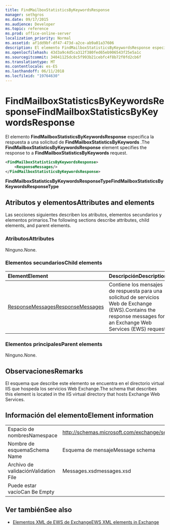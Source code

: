 ```yaml
---
title: FindMailboxStatisticsByKeywordsResponse
manager: sethgros
ms.date: 09/17/2015
ms.audience: Developer
ms.topic: reference
ms.prod: office-online-server
localization_priority: Normal
ms.assetid: af1dd9bf-df47-473d-a2ce-ab9a01a37606
description: El elemento FindMailboxStatisticsByKeywordsResponse especifica la respuesta a una solicitud de FindMailboxStatisticsByKeywords.
ms.openlocfilehash: 43d3a9c4d5ca312f380fed65eb906543f25e5a1c
ms.sourcegitcommit: 34041125dc8c5f993b21cebfc4f8b72f0fd2cb6f
ms.translationtype: MT
ms.contentlocale: es-ES
ms.lasthandoff: 06/11/2018
ms.locfileid: "19764630"
---
```

# <a name="findmailboxstatisticsbykeywordsresponse"></a><span data-ttu-id="6530c-103">FindMailboxStatisticsByKeywordsResponse</span><span class="sxs-lookup"><span data-stu-id="6530c-103">FindMailboxStatisticsByKeywordsResponse</span></span>

<span data-ttu-id="6530c-104">El elemento **FindMailboxStatisticsByKeywordsResponse** especifica la respuesta a una solicitud de **FindMailboxStatisticsByKeywords** .</span><span class="sxs-lookup"><span data-stu-id="6530c-104">The **FindMailboxStatisticsByKeywordsResponse** element specifies the response to a **FindMailboxStatisticsByKeywords** request.</span></span> 
  
```XML
<FindMailboxStatisticsByKeywordsResponse>
    <ResponseMessages/>
</FindMailboxStatisticsByKeywordsResponse>
```

 <span data-ttu-id="6530c-105">**FindMailboxStatisticsByKeywordsResponseType**</span><span class="sxs-lookup"><span data-stu-id="6530c-105">**FindMailboxStatisticsByKeywordsResponseType**</span></span>
## <a name="attributes-and-elements"></a><span data-ttu-id="6530c-106">Atributos y elementos</span><span class="sxs-lookup"><span data-stu-id="6530c-106">Attributes and elements</span></span>

<span data-ttu-id="6530c-107">Las secciones siguientes describen los atributos, elementos secundarios y elementos primarios.</span><span class="sxs-lookup"><span data-stu-id="6530c-107">The following sections describe attributes, child elements, and parent elements.</span></span>
  
### <a name="attributes"></a><span data-ttu-id="6530c-108">Atributos</span><span class="sxs-lookup"><span data-stu-id="6530c-108">Attributes</span></span>

<span data-ttu-id="6530c-109">Ninguno.</span><span class="sxs-lookup"><span data-stu-id="6530c-109">None.</span></span>
  
### <a name="child-elements"></a><span data-ttu-id="6530c-110">Elementos secundarios</span><span class="sxs-lookup"><span data-stu-id="6530c-110">Child elements</span></span>

|<span data-ttu-id="6530c-111">**Element**</span><span class="sxs-lookup"><span data-stu-id="6530c-111">**Element**</span></span>|<span data-ttu-id="6530c-112">**Descripción**</span><span class="sxs-lookup"><span data-stu-id="6530c-112">**Description**</span></span>|
|:-----|:-----|
|[<span data-ttu-id="6530c-113">ResponseMessages</span><span class="sxs-lookup"><span data-stu-id="6530c-113">ResponseMessages</span></span>](responsemessages.md) <br/> |<span data-ttu-id="6530c-114">Contiene los mensajes de respuesta para una solicitud de servicios Web de Exchange (EWS).</span><span class="sxs-lookup"><span data-stu-id="6530c-114">Contains the response messages for an Exchange Web Services (EWS) request.</span></span>  <br/> |
   
### <a name="parent-elements"></a><span data-ttu-id="6530c-115">Elementos principales</span><span class="sxs-lookup"><span data-stu-id="6530c-115">Parent elements</span></span>

<span data-ttu-id="6530c-116">Ninguno.</span><span class="sxs-lookup"><span data-stu-id="6530c-116">None.</span></span>
  
## <a name="remarks"></a><span data-ttu-id="6530c-117">Observaciones</span><span class="sxs-lookup"><span data-stu-id="6530c-117">Remarks</span></span>

<span data-ttu-id="6530c-118">El esquema que describe este elemento se encuentra en el directorio virtual IIS que hospeda los servicios Web Exchange.</span><span class="sxs-lookup"><span data-stu-id="6530c-118">The schema that describes this element is located in the IIS virtual directory that hosts Exchange Web Services.</span></span>
  
## <a name="element-information"></a><span data-ttu-id="6530c-119">Información del elemento</span><span class="sxs-lookup"><span data-stu-id="6530c-119">Element information</span></span>

|||
|:-----|:-----|
|<span data-ttu-id="6530c-120">Espacio de nombres</span><span class="sxs-lookup"><span data-stu-id="6530c-120">Namespace</span></span>  <br/> |http://schemas.microsoft.com/exchange/services/2006/messages  <br/> |
|<span data-ttu-id="6530c-121">Nombre de esquema</span><span class="sxs-lookup"><span data-stu-id="6530c-121">Schema Name</span></span>  <br/> |<span data-ttu-id="6530c-122">Esquema de mensaje</span><span class="sxs-lookup"><span data-stu-id="6530c-122">Message schema</span></span>  <br/> |
|<span data-ttu-id="6530c-123">Archivo de validación</span><span class="sxs-lookup"><span data-stu-id="6530c-123">Validation File</span></span>  <br/> |<span data-ttu-id="6530c-124">Messages.xsd</span><span class="sxs-lookup"><span data-stu-id="6530c-124">messages.xsd</span></span>  <br/> |
|<span data-ttu-id="6530c-125">Puede estar vacío</span><span class="sxs-lookup"><span data-stu-id="6530c-125">Can Be Empty</span></span>  <br/> ||
   
## <a name="see-also"></a><span data-ttu-id="6530c-126">Ver también</span><span class="sxs-lookup"><span data-stu-id="6530c-126">See also</span></span>



- [<span data-ttu-id="6530c-127">Elementos XML de EWS de Exchange</span><span class="sxs-lookup"><span data-stu-id="6530c-127">EWS XML elements in Exchange</span></span>](ews-xml-elements-in-exchange.md)

